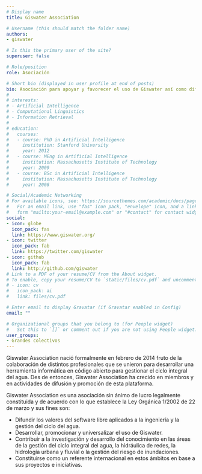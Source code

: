 ```yaml
---
# Display name
title: Giswater Association

# Username (this should match the folder name)
authors:
- giswater

# Is this the primary user of the site?
superuser: false

# Role/position
role: Asociación

# Short bio (displayed in user profile at end of posts)
bio: Asociación para apoyar y favorecer el uso de Giswater así como difundir los valores del software libre aplicados a la ingeniería y la gestión del ciclo del agua.
#
# interests:
# - Artificial Intelligence
# - Computational Linguistics
# - Information Retrieval
#
# education:
#   courses:
#   - course: PhD in Artificial Intelligence
#     institution: Stanford University
#     year: 2012
#   - course: MEng in Artificial Intelligence
#     institution: Massachusetts Institute of Technology
#     year: 2009
#   - course: BSc in Artificial Intelligence
#     institution: Massachusetts Institute of Technology
#     year: 2008

# Social/Academic Networking
# For available icons, see: https://sourcethemes.com/academic/docs/page-builder/#icons
#   For an email link, use "fas" icon pack, "envelope" icon, and a link in the
#   form "mailto:your-email@example.com" or "#contact" for contact widget.
social:
- icon: globe
  icon_pack: fas
  link: https://www.giswater.org/
- icon: twitter
  icon_pack: fab
  link: https://twitter.com/giswater
- icon: github
  icon_pack: fab
  link: http://github.com/giswater
# Link to a PDF of your resume/CV from the About widget.
# To enable, copy your resume/CV to `static/files/cv.pdf` and uncomment the lines below.
# - icon: cv
#   icon_pack: ai
#   link: files/cv.pdf

# Enter email to display Gravatar (if Gravatar enabled in Config)
email: ""

# Organizational groups that you belong to (for People widget)
#   Set this to `[]` or comment out if you are not using People widget.
user_groups:
- Grandes colectivos
---
```


<!-- corta y pega de su web -->

Giswater Association nació formalmente en febrero de 2014 fruto de la colaboración de distintos profesionales que se unieron para desarrollar una herramienta informática en código abierto para gestionar el ciclo integral del agua. Des de entonces, Giswater Association ha crecido en miembros y en actividades de difusión y promoción de esta plataforma.

Giswater Association es una asociación sin ánimo de lucro legalmente constituida y de acuerdo con lo que establece la Ley Orgánica 1/2002 de 22 de marzo y sus fines son:

- Difundir los valores del software libre aplicados a la ingeniería y la gestión del ciclo del agua.
- Desarrollar, promocionar y universalizar el uso de Giswater.
- Contribuir a la investigación y desarrollo del conocimiento en las áreas de la gestión del ciclo integral del agua, la hidráulica de redes, la hidrología urbana y fluvial o la gestión del riesgo de inundaciones.
- Constituirse como un referente internacional en estos ámbitos en base a sus proyectos e iniciativas.

